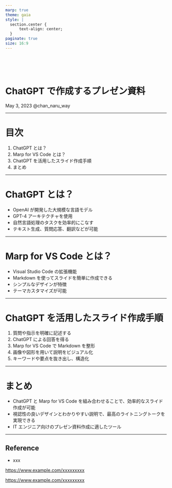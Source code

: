 ```yaml
---
marp: true
theme: gaia
style: |
  section.center {
      text-align: center;
  }
paginate: true
size: 16:9
---
```


<!-- paginate: true
_backgroundColor: SteelBlue
_color: white
_class: center
-->

<br>
<br>
<br>

# ChatGPT で作成するプレゼン資料

May 3, 2023
@chan_naru_way

---

<!--
_backgroundColor: SteelBlue
_color: white
-->

# 目次

1. ChatGPT とは？
2. Marp for VS Code とは？
3. ChatGPT を活用したスライド作成手順
4. まとめ

---

# ChatGPT とは？

- OpenAI が開発した大規模な言語モデル
- GPT-4 アーキテクチャを使用
- 自然言語処理のタスクを効率的にこなす
- テキスト生成、質問応答、翻訳などが可能

---

# Marp for VS Code とは？

- Visual Studio Code の拡張機能
- Markdown を使ってスライドを簡単に作成できる
- シンプルなデザインが特徴
- テーマカスタマイズが可能

---

# ChatGPT を活用したスライド作成手順

1. 質問や指示を明確に記述する
2. ChatGPT による回答を得る
3. Marp for VS Code で Markdown を整形
4. 画像や図形を用いて説明をビジュアル化
5. キーワードや要点を抜き出し、構造化

---

# まとめ

- ChatGPT と Marp for VS Code を組み合わせることで、効率的なスライド作成が可能
- 視認性の良いデザインとわかりやすい説明で、最高のライトニングトークを実現できる
- IT エンジニア向けのプレゼン資料作成に適したツール

---

## Reference

- xxx

https://www.example.com/xxxxxxxxx

https://www.example.com/xxxxxxxxx
